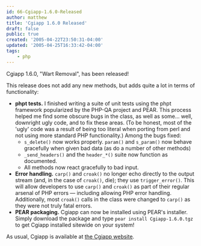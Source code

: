 ```yaml
---
id: 66-Cgiapp-1.6.0-Released
author: matthew
title: 'Cgiapp 1.6.0 Released'
draft: false
public: true
created: '2005-04-22T23:50:31-04:00'
updated: '2005-04-25T16:33:42-04:00'
tags:
    - php
---
```

Cgiapp 1.6.0, "Wart Removal", has been released!

This release does not add any new methods, but adds quite a lot in terms of
functionality:

- **phpt tests.** I finished writing a suite of unit tests using the phpt
  framework popularized by the PHP-QA project and PEAR. This process helped me
  find some obscure bugs in the class, as well as some… well, downright ugly
  code, and to fix these areas. (To be honest, most of the 'ugly' code was a
  result of being too literal when porting from perl and not using more standard
  PHP functionality.) Among the bugs fixed:
  - `s_delete()` now works properly.  `param()` and `s_param()` now behave
    gracefully when given bad data (as do a number of other methods)
  - `_send_headers()` and the `header_*()` suite now function as documented.
  - All methods now react gracefully to bad input.
- **Error handling.** `carp()` and `croak()` no longer echo directly to the
    output stream (and, in the case of `croak()`, die); they use
    `trigger_error()`. This will allow developers to use `carp()` and `croak()`
    as part of their regular arsenal of PHP errors — including allowing PHP
    error handling. Additionally, most `croak()` calls in the class were changed
    to `carp()` as they were not truly fatal errors.
- **PEAR packaging.** Cgiapp can now be installed using PEAR's installer. Simply
  download the package and type `pear install Cgiapp-1.6.0.tgz` to get Cgiapp
  installed sitewide on your system!

As usual, Cgiapp is available at [the Cgiapp website](http://cgiapp.sourceforge.net/).
